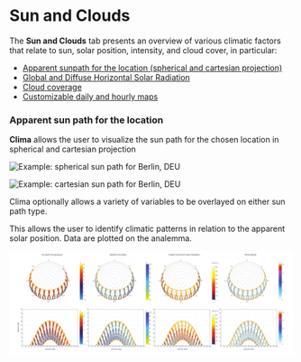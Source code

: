 # Sun and Clouds

The **Sun and Clouds** tab presents an overview of various climatic factors that relate to sun, solar position, intensity, and cloud cover, in particular:&#x20;

* [Apparent sunpath for the location (spherical and cartesian projection)](broken-reference)
* [Global and Diffuse Horizontal Solar Radiation](global-and-diffuse-horizontal-solar-radiation/)
* [Cloud coverage](cloud-coverage.md)
* [Customizable daily and hourly maps](customizable-daily-and-hourly-maps.md)

### Apparent sun path for the location

**Clima** allows the user to visualize the sun path for the chosen location in spherical and cartesian projection

![Example: spherical sun path for Berlin, DEU ](../../../.gitbook/assets/cbeclima\_berlin\_deu\_spherical\_sun\_path\_sun\_tab.svg)

![Example: cartesian sun path for Berlin, DEU ](../../../.gitbook/assets/cbeclima\_berlin\_deu\_cartesian\_sun\_path\_sun\_tab.svg)

Clima optionally allows a variety of variables to be overlayed on either sun path type.

This allows the user to identify climatic patterns in relation to the apparent solar position. Data are plotted on the analemma.

![Spherical and carthesian sun paths for Berlin, DEU with various data overlays](../../../.gitbook/assets/sunpath+variables.png)
